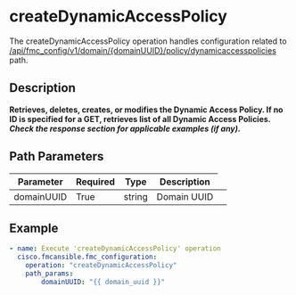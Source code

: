 # createDynamicAccessPolicy

The createDynamicAccessPolicy operation handles configuration related to [/api/fmc_config/v1/domain/{domainUUID}/policy/dynamicaccesspolicies](/paths//api/fmc_config/v1/domain/{domain_uuid}/policy/dynamicaccesspolicies.md) path.&nbsp;
## Description
**Retrieves, deletes, creates, or modifies the Dynamic Access Policy. If no ID is specified for a GET, retrieves list of all Dynamic Access Policies. _Check the response section for applicable examples (if any)._**

## Path Parameters
| Parameter | Required | Type | Description |
| --------- | -------- | ---- | ----------- |
| domainUUID | True | string <td colspan=3> Domain UUID |

## Example
```yaml
- name: Execute 'createDynamicAccessPolicy' operation
  cisco.fmcansible.fmc_configuration:
    operation: "createDynamicAccessPolicy"
    path_params:
        domainUUID: "{{ domain_uuid }}"

```